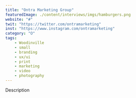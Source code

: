 ```yaml
---
title: "Ontra Marketing Group"
featuredImage: ./content/interviews/imgs/hamburgers.png
website: "#"
twit: "https://twitter.com/ontramarketing"
inst: "https://www.instagram.com/ontramarketing"
category: "O"
tags:
    - Woodinville
    - small
    - branding
    - ux/ui
    - print
    - marketing
    - video
    - photography
---
```


Description
